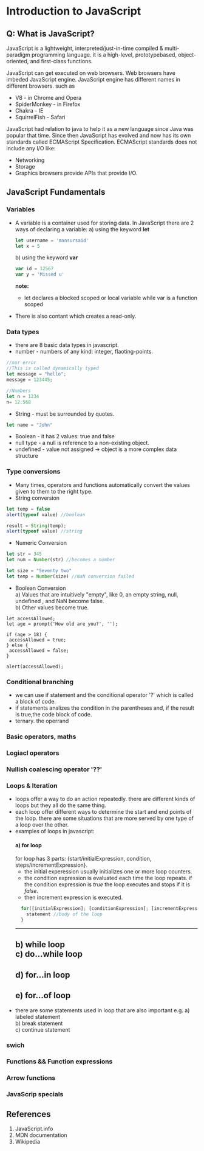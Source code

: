 # Introduction to JavaScript

## Q: What is JavaScript?

JavaScript is a lightweight, interpreted/just-in-time compiled & multi-paradigm programming language. it is a high-level, prototypebased, object-oriented, and first-class functions.

JavaScript can get executed on web browsers. Web browsers have imbeded JavaScript engine. JavaScript engine has different names in different browsers. such as
- V8 - in Chrome and Opera
- SpiderMonkey - in Firefox
- Chakra - IE
- SquirrelFish - Safari

JavaScript had relation to java to help it as a new language since Java was popular that time. Since then JavaScript has evolved and now has its own standards called ECMAScript Specification. ECMAScript standards does not include any I/O like:
- Networking
- Storage
- Graphics
browsers provide APIs that provide I/O.

## JavaScript Fundamentals

### Variables 
- A variable is a container used for storing data. In JavaScript there are 2 ways of declaring a variable:
  a) using the keyword **let**
   ```javascript
   let username = 'mansursaid'
   let x = 5
   ```
  b) using the keyword **var**
   ```javascript
   var id = 12567
   var y = 'Missed u'
   ```
   **note:**
   - let declares a blocked scoped or local variable while var is a function scoped

- There is also contant which creates a read-only.
### Data types
- there are 8 basic data types in javascript.
 - number - numbers of any kind: integer, flaoting-points.
 ```JavaScript
 //nor error
 //This is called dynamically typed
 let message = "hello";
 message = 123445;
 
 //Numbers
 let n = 1234
 n= 12.568
 ```
 - String - must be surrounded by quotes.
 ```JavaScript
 let name = "John"
 ``` 
 - Boolean - it has 2 values: true and false
 - null type - a null is reference to a non-existing object.
 - undefined - value not assigned
 -> object is a more complex data structure
### Type conversions
- Many times, operators and functions automatically convert the values given to them to the right type.
- String conversion
```JavaScript
let temp = false
alert(typeof value) //boolean

result = String(temp);
alert(typeof value) //string
```
- Numeric Conversion
```JavaScript
let str = 345
let num = Number(str) //becomes a number

let size = "Seventy two"
let temp = Number(size) //NaN conversion failed
```
- Boolean Conversion <br />
 a) Values that are intuitively "empty", like 0, an empty string, null, undefined , and NaN become false. <br />
 b) Other values become true.
 
 ```JavaSCcipt
 let accessAllowed;
let age = prompt('How old are you?', '');

if (age > 18) { 
  accessAllowed = true;
} else {
  accessAllowed = false;
}

alert(accessAllowed);
```

### Conditional branching
- we can use if statement and the conditional operator '?' which is called a block of code.
- if statements analizes the condition  in the parentheses and, if the result is true,the code block of code.
- ternary. the operrand
### Basic operators, maths
### Logiacl operators
### Nullish coalescing operator '??'
### Loops & Iteration
- loops offer a way to do an action repeatedly. there are different kinds of loops but they all do the same thing. 
- each loop offer different ways to determine the start and end points of the loop. there are some situations that are more served by one type of a loop over the other.
- examples of loops in javascript: <br />
  #### a) for loop <br /> ####
  for loop has 3 parts: {start/initialExpression, condition, steps/incrementExpression}. 
  - the initial experession usually initializes one or more loop counters.
  - the condition expression is evaluated each time the loop repeats. if the condition expression is *true* the loop executes and stops if it is *false*.
  - then increment expression is executed.
  ``` javascript
    for([initialExpression]; [conditionExpression]; [incrementExpression]){
      statement //body of the loop
    }
  ```
  -------------
  b) while loop <br />
  c) do...while loop <br />
  ------------------
  d) for...in loop <br />
  ----------------
  e) for...of loop <br />
  ----------------
- there are some statements used in loop that are also important e.g.
  a) labeled statement <br />
  b) break statement <br />
  c) continue statement <br />
### swich 
### Functions && Function expressions
### Arrow functions
### JavaScrip specials




## References
1. JavaScript.info
2. MDN documentation
3. Wikipedia
